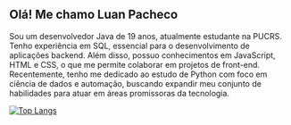 ## Olá! Me chamo Luan Pacheco

Sou um desenvolvedor Java de 19 anos, atualmente estudante na PUCRS. Tenho experiência em SQL, essencial para o desenvolvimento de aplicações backend. Além disso, possuo conhecimentos em JavaScript, HTML e CSS, o que me permite colaborar em projetos de front-end. Recentemente, tenho me dedicado ao estudo de Python com foco em ciência de dados e automação, buscando expandir meu conjunto de habilidades para atuar em áreas promissoras da tecnologia.


  [![Top Langs](https://github-readme-stats.vercel.app/api/top-langs/?username=Luanpaacheco&layout=compact&theme=blue_navy)](https://github.com/anuraghazra/github-readme-stats)
  

